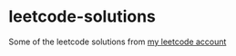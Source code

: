 # leetcode-solutions
Some of the leetcode solutions from [my leetcode account](https://leetcode.com/u/charchen1011/)
